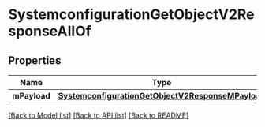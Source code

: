 # SystemconfigurationGetObjectV2ResponseAllOf

## Properties
Name | Type | Description | Notes
------------ | ------------- | ------------- | -------------
**mPayload** | [**SystemconfigurationGetObjectV2ResponseMPayload**](SystemconfigurationGetObjectV2ResponseMPayload.md) |  | 

[[Back to Model list]](../README.md#documentation-for-models) [[Back to API list]](../README.md#documentation-for-api-endpoints) [[Back to README]](../README.md)


